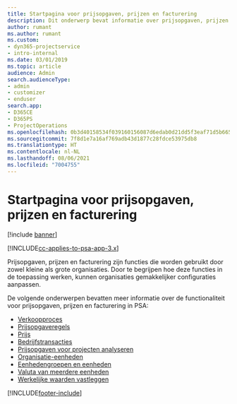 ```yaml
---
title: Startpagina voor prijsopgaven, prijzen en facturering
description: Dit onderwerp bevat informatie over prijsopgaven, prijzen en facturering.
author: rumant
ms.author: rumant
ms.custom:
- dyn365-projectservice
- intro-internal
ms.date: 03/01/2019
ms.topic: article
audience: Admin
search.audienceType:
- admin
- customizer
- enduser
search.app:
- D365CE
- D365PS
- ProjectOperations
ms.openlocfilehash: 0b3d40158534f039160156087d6edab0d21dd5f3eaf71d5b665eff794793a9b3
ms.sourcegitcommit: 7f8d1e7a16af769adb43d1877c28fdce53975db8
ms.translationtype: HT
ms.contentlocale: nl-NL
ms.lasthandoff: 08/06/2021
ms.locfileid: "7004755"
---
```

# <a name="quoting-pricing-and-billing-home-page"></a>Startpagina voor prijsopgaven, prijzen en facturering

[!include [banner](../includes/psa-now-project-operations.md)]

[!INCLUDE[cc-applies-to-psa-app-3.x](../includes/cc-applies-to-psa-app-3x.md)]

Prijsopgaven, prijzen en facturering zijn functies die worden gebruikt door zowel kleine als grote organisaties. Door te begrijpen hoe deze functies in de toepassing werken, kunnen organisaties gemakkelijker configuraties aanpassen.

De volgende onderwerpen bevatten meer informatie over de functionaliteit voor prijsopgaven, prijzen en facturering in PSA:

- [Verkoopproces](basic-sales-process.md)
- [Prijsopgaveregels](basic-quote-lines.md)
- [Prijs](basic-pricing.md)
- [Bedrijfstransacties](basic-business-transactions.md)
- [Prijsopgaven voor projecten analyseren](basic-analyzing-quotes.md)
- [Organisatie-eenheden](advanced-organizational.md)
- [Eenhedengroepen en eenheden](advanced-units.md)
- [Valuta van meerdere eenheden](advanced-currency.md)
- [Werkelijke waarden vastleggen](advanced-actuals.md)


[!INCLUDE[footer-include](../includes/footer-banner.md)]